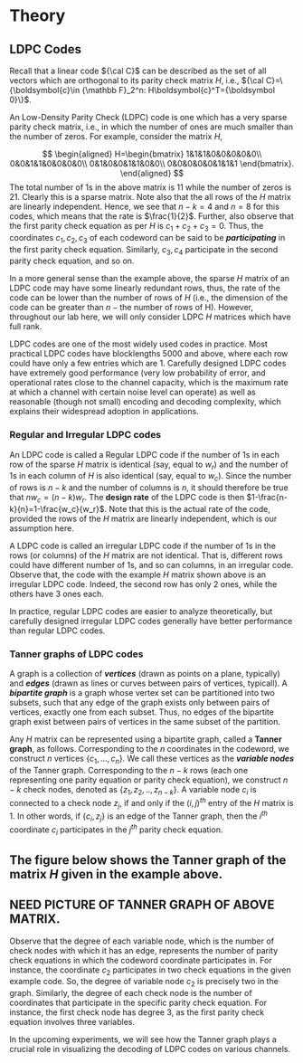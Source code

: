 # Theory

## LDPC Codes

Recall that a linear code ${\cal C}$ can be described as the set of all vectors which are orthogonal to its parity check matrix $H$, i.e., ${\cal C}=\{\boldsymbol{c}\in {\mathbb F}_2^n: H\boldsymbol{c}^T={\boldsymbol 0}\}$. 

An Low-Density Parity Check (LDPC) code is one  which has a very sparse parity check matrix, i.e., in which the number of ones are much smaller than the number of zeros. For example, consider the matrix $H$,

$$
\begin{aligned}
H=\begin{bmatrix}
1&1&1&0&0&0&0&0\\
0&0&1&1&0&0&0&0\\
0&1&0&0&1&1&0&0\\
0&0&0&0&0&1&1&1
\end{bmatrix}. 
\end{aligned}
$$
The total number of 1s in the above matrix is $11$ while the number of zeros is $21$. Clearly this is a sparse matrix. Note also that the all rows of the $H$ matrix are linearly independent. Hence, we see that $n-k=4$ and $n=8$ for this codes, which means that the rate is $\frac{1}{2}$. Further, also observe that the first parity check equation as per $H$ is $c_1+c_2+c_3=0$. Thus, the coordinates $c_1,c_2, c_3$ of each codeword can be said to be ***participating*** in the first parity check equation. Similarly, $c_3,c_4$ participate in the second parity check equation, and so on. 

In a more general sense than the example above, the sparse $H$ matrix of an LDPC code may have some linearly redundant rows, thus, the rate of the code can be lower than the number of rows of $H$ (i.e., the dimension of the code can be greater than $n-\text{the number of rows of H}$). However, throughout our lab here, we will only consider LDPC $H$ matrices which have full rank. 

LDPC codes are one of the most widely used codes in practice. Most practical LDPC codes have blocklengths 5000 and above, where each row could have only a few entries which are $1$. Carefully designed LDPC codes have extremely good performance (very low probability of error, and operational rates close to the channel capacity, which is the maximum rate at which a channel with certain noise level can operate) as well as reasonable (though not small) encoding and decoding complexity, which explains their widespread adoption in applications. 


### Regular and Irregular LDPC codes

An LDPC code is called a Regular LDPC code if the number of 1s in each row of the sparse $H$ matrix is identical (say, equal to $w_r$) and the number of 1s in each column of $H$ is also identical (say, equal to $w_c$). Since the number of rows is $n-k$ and the number of columns is $n$, it should therefore be true that $nw_c=(n-k)w_r$. The **design rate** of the LDPC code is then $1-\frac{n-k}{n}=1-\frac{w_c}{w_r}$. Note that this is the actual rate of the code, provided the rows of the $H$ matrix are linearly independent, which is our assumption here. 

A LDPC code is called an irregular LDPC code if the number of $1$s in the rows (or columns) of the $H$ matrix are not identical. That is, different rows could have different number of 1s, and so can columns, in an irregular code. Observe that, the code with the example $H$ matrix shown above is an irregular LDPC code. Indeed, the second row has only $2$ ones, while the others have $3$ ones each. 

In practice, regular LDPC codes are easier to analyze theoretically, but carefully designed irregular LDPC codes generally have better performance than regular LDPC codes. 

### Tanner graphs of LDPC codes

A graph is a collection of ***vertices*** (drawn as points on a plane, typically) and ***edges*** (drawn as lines or curves between pairs of vertices, typicall). A ***bipartite graph*** is a graph whose vertex set can be partitioned into two subsets, such that any edge of the graph exists only between pairs of vertices, exactly one from each subset. Thus, no edges of the bipartite graph exist between pairs of vertices in the same subset of the partition. 

 Any $H$ matrix can be represented using a bipartite graph, called a **Tanner graph**, as follows. Corresponding to the $n$ coordinates in the codeword, we construct $n$ vertices $\{c_1,...,c_n\}$. We call these vertices as the ***variable nodes*** of the Tanner graph. Corresponding to the $n-k$ rows (each one representing one parity equation or parity check equation), we construct $n-k$ check nodes, denoted as $\{z_1,z_2,..,z_{n-k}\}$. A variable node $c_i$ is connected to a check node $z_j$, if and only if the $(i,j)^{th}$ entry of the $H$ matrix is $1$. In other words, if $\{c_i,z_j\}$ is an edge of the Tanner graph, then the $i^{th}$ coordinate $c_i$ participates in the $j^{th}$ parity check equation. 

The figure below shows the Tanner graph of the matrix $H$ given in the example above. 
---
NEED PICTURE OF TANNER GRAPH OF ABOVE MATRIX. 
---

Observe that the degree of each variable node, which is the number of check nodes with which it has an edge, represents the number of parity check equations in which the codeword coordinate participates in. For instance, the coordinate $c_2$ participates in two check equations in the given example code. So, the degree of variable node $c_2$ is precisely two in the graph. Similarly, the degree of each check node is the number of coordinates that participate in the specific parity check equation. For instance, the first check node has degree $3$, as the first parity check equation involves three variables. 

In the upcoming experiments, we will see how the Tanner graph plays a crucial role in visualizing the decoding of LDPC codes on various channels. 